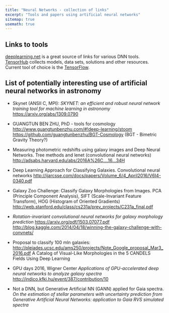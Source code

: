 ```yaml
---
title: "Neural Networks - collection of links"
excerpt: "Tools and papers using artificial neural networks"
sitemap: true
usemath: true 
---
```


## Links to tools 

[deeplearning.net](http://deeplearning.net/software_links) is a great 
source of links for various DNN tools. [TensorHub](https://tensorhub.com) 
collects models, data sets, solutions and other resources. Current tool of choice 
is the [TensorFlow](https://www.tensorflow.org). 

## List of potentially interesting use of artificial neural networks in astronomy 

* Skynet (ANSII C, MPI): *SKYNET: an efficient and robust neural network training tool for machine learning in astronomy* https://arxiv.org/abs/1309.0790

* GUANGTUN BEN ZHU, PhD - tools for cosmology http://www.guangtunbenzhu.com/#!deep-learning/stoom
https://github.com/guangtunbenzhu/BGT-Cosmology (BGT - Bimetric Gravity Theory?)

* Measuring photometric redshifts using galaxy images and Deep Neural Networks. Tree methods and lenet (convolutional neural networks) http://adsabs.harvard.edu/abs/2016A%26C....16...34H

* Deep Learning Approach for Classifying Galaxies. Convolutional neural networks http://ijarcsse.com/docs/papers/Volume_6/4_April2016/V6I4-0340.pdf

* Galaxy Zoo Challenge: Classify Galaxy Morphologies from Images. PCA (Principle Component Analysis), SIFT (Scale-Invariant Feature Transform), HOG (Histogram of Oriented Gradients)
http://web.stanford.edu/class/cs231a/prev_projects/C231a_final.pdf

* *Rotation-invariant convolutional neural networks for galaxy morphology prediction* 
https://arxiv.org/pdf/1503.07077.pdf
http://blog.kaggle.com/2014/04/18/winning-the-galaxy-challenge-with-convnets/

* Proposal to classify 100 mln galaxies: 
http://pleiades.ucsc.edu/ams250/projects/Note_Google_proposal_Mar3_2016.pdf
A Catalog of Visual-Like Morphologies in the 5 CANDELS Fields Using Deep Learning

* GPU days 2016, Wigner Center *Applications of GPU-accelerated deep neural networks to analyze galaxy spectra* 
http://indico.kfki.hu/event/387/contribution/10

* Not a DNN, but Generative Artificial NN (GANN) applied for Gaia spectra. *On the estimation of stellar parameters with uncertainty prediction from Generative Artificial Neural Networks: application to Gaia RVS simulated spectra* 


